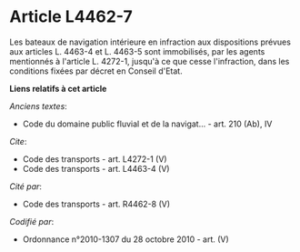 # Article L4462-7

Les bateaux de navigation intérieure en infraction aux dispositions prévues aux articles L. 4463-4 et L. 4463-5 sont
immobilisés, par les agents mentionnés à l'article L. 4272-1, jusqu'à ce que cesse l'infraction, dans les conditions fixées
par décret en Conseil d'Etat.

**Liens relatifs à cet article**

_Anciens textes_:

  - Code du domaine public fluvial et de la navigat... - art. 210 (Ab), IV

_Cite_:

  - Code des transports - art. L4272-1 (V)
  - Code des transports - art. L4463-4 (V)

_Cité par_:

  - Code des transports - art. R4462-8 (V)

_Codifié par_:

  - Ordonnance n°2010-1307 du 28 octobre 2010 - art. (V)
